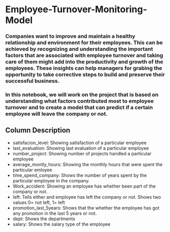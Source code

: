# Employee-Turnover-Monitoring-Model
### Companies want to improve and maintain a healthy relationship and environment for their employees. This can be achieved by recognizing and understanding the important factors that are associated with employee turnover and taking care of them might add into the productivity and growth of the employees. These insights can help managers for grabing the opportunity to take corrective steps to build and preserve their successful business.

### In this notebook, we will work on the project that is based on understanding what factors contributed most to employee turnover and to create a model that can predict if a certain employee will leave the company or not.


## Column Description
* satisfacion_level: Showing satisfaction of a particular employee
* last_evaluation: Showing last evaluation of a particular employee
* number_project: Showing number of projects handled a particular employee
* average_montly_hours: Showing the monthly hours that were spent the particular emloyee
* time_spend_company: Shows the number of years spent by the particular employee in the company.
* Work_accident: Showing an employee has whether been part of the company or not.
* left: Tells either and employee has left the company or not. Shows two values 0= not left, 1= left
* promotion_last_5years: Shows that the whether the employee has got any promotion in the last 5 years or not.
* dept: Shows the departments
* salary: Shows the salary type of the employee
